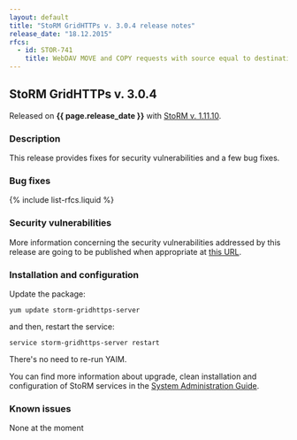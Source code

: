 ```yaml
---
layout: default
title: "StoRM GridHTTPs v. 3.0.4 release notes"
release_date: "18.12.2015"
rfcs:
  - id: STOR-741
    title: WebDAV MOVE and COPY requests with source equal to destination fail with 412 instead of 403
---
```


## StoRM GridHTTPs v. 3.0.4

Released on **{{ page.release_date }}** with [StoRM v. 1.11.10][StoRM-1.11.10].

### Description

This release provides fixes for security vulnerabilities and a few bug fixes.

### Bug fixes

{% include list-rfcs.liquid %}

### Security vulnerabilities

More information concerning the security vulnerabilities addressed by this release are going to be published when appropriate at [this URL](https://wiki.egi.eu/wiki/SVG:Advisory-SVG-2015-10134).

### Installation and configuration

Update the package:

    yum update storm-gridhttps-server

and then, restart the service:

    service storm-gridhttps-server restart

There's no need to re-run YAIM.

You can find more information about upgrade, clean installation and configuration of StoRM services in the [System Administration Guide][storm-sysadmin-guide].

### Known issues

None at the moment

[StoRM-1.11.10]: {{site.baseurl}}/release-notes/StoRM-v1.11.10.html
[storm-sysadmin-guide]: {{site.baseurl}}/documentation/sysadmin-guide/
